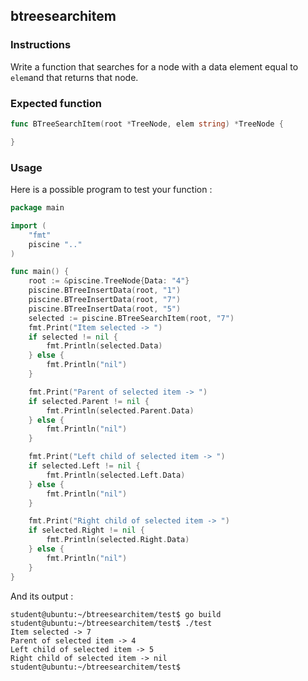 ## btreesearchitem

### Instructions

Write a function that searches for a node with a data element equal to `elem`and that returns that node.

### Expected function

```go
func BTreeSearchItem(root *TreeNode, elem string) *TreeNode {

}
```

### Usage

Here is a possible program to test your function :

```go
package main

import (
	"fmt"
	piscine ".."
)

func main() {
	root := &piscine.TreeNode{Data: "4"}
	piscine.BTreeInsertData(root, "1")
	piscine.BTreeInsertData(root, "7")
	piscine.BTreeInsertData(root, "5")
	selected := piscine.BTreeSearchItem(root, "7")
	fmt.Print("Item selected -> ")
	if selected != nil {
		fmt.Println(selected.Data)
	} else {
		fmt.Println("nil")
	}

	fmt.Print("Parent of selected item -> ")
	if selected.Parent != nil {
		fmt.Println(selected.Parent.Data)
	} else {
		fmt.Println("nil")
	}

	fmt.Print("Left child of selected item -> ")
	if selected.Left != nil {
		fmt.Println(selected.Left.Data)
	} else {
		fmt.Println("nil")
	}

	fmt.Print("Right child of selected item -> ")
	if selected.Right != nil {
		fmt.Println(selected.Right.Data)
	} else {
		fmt.Println("nil")
	}
}
```

And its output :

```console
student@ubuntu:~/btreesearchitem/test$ go build
student@ubuntu:~/btreesearchitem/test$ ./test
Item selected -> 7
Parent of selected item -> 4
Left child of selected item -> 5
Right child of selected item -> nil
student@ubuntu:~/btreesearchitem/test$
```
